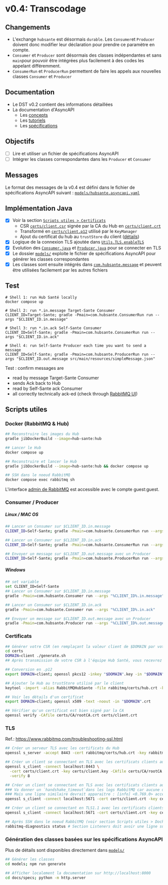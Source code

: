 # v0.4: Transcodage

## Changements
- L'exchange `hubsante` est désormais `durable`. Les `Consumer`et `Producer` doivent donc modifier leur déclaration pour prendre ce paramètre en compte.
- `Consumer` et `Producer` sont désormais des classes indépendantes et sans `main`pour pouvoir être intégrées plus facilement à des codes les appelant différemment.
- `ConsumerRun` et `ProducerRun` permettent de faire les appels aux nouvelles classes `Consumer` et `Producer` 

## Documentation
- Le DST v0.2 contient des informations détaillées
- La documentation d'AsyncAPI
  - Les [concepts](https://www.asyncapi.com/docs/concepts)
  - Les [tutoriels](https://www.asyncapi.com/docs/tutorials)
  - Les [spécifications](https://www.asyncapi.com/docs/reference/specification/v2.5.0)

## Objectifs
- [ ] Lire et utiliser un fichier de spécifications AsyncAPI
- [ ] Intégrer les classes correspondantes dans les `Producer` et `Consumer`

## Messages
Le format des messages de la v0.4 est défini dans le fichier de spécifications AsyncAPI suivant : [`models/hubsante.asyncapi.yaml`](../models/hubsante.asyncapi.yaml)

## Implémentation Java
- [x] Voir la section [`Scripts utiles > Certificats`](#certificats)
  - CSR [`certs/client.csr`](../certs/client.csr) signée par la CA du Hub en [`certs/client.crt`](../certs/client.crt)
  - Transformé en [`certs/client.p12`](../certs/client.p12) utilisé par le `KeyManager`
  - Ajout du certificat du hub au `trustStore` du client ([détails](../certs/addToKeystore.md))
- [x] Logique de la connexion TLS ajoutée dans [`Utils.TLS.enableTLS`](../client/src/main/java/com/hubsante/Utils.java)
- [x] Evolution des [`Consumer.java`](../client/src/main/java/com/hubsante/Consumer.java) et [`Producer.java`](../client/src/main/java/com/hubsante/Producer.java) pour se connecter en TLS
- [x] Le dossier [`models/`](../models) exploite le fichier de spécifications AsyncAPI pour générer les classes correspondantes
- [x] Les classes sont ensuite intégrés dans [`com.hubsante.message`](../disptacher/src/main/java/com/hubsante/message) et peuvent être utilisées facilement par les autres fichiers

## Test
```
# Shell 1: run Hub Santé locally
docker compose up

# Shell 2: run *.in.message Target-Sante Consumer
CLIENT_ID=Target-Sante; gradle -Pmain=com.hubsante.ConsumerRun run --args "$CLIENT_ID.in.message"

# Shell 3: run *.in.ack Self-Sante Consumer
CLIENT_ID=Self-Sante; gradle -Pmain=com.hubsante.ConsumerRun run --args "$CLIENT_ID.in.ack"

# Shell 4: run Self-Sante Producer each time you want to send a message
CLIENT_ID=Self-Sante; gradle -Pmain=com.hubsante.ProducerRun run --args "$CLIENT_ID.out.message src/main/resources/simpleMessage.json"
```
Test : confirm messages are 
- read by message Target-Sante Consumer
- sends Ack back to Hub
- read by Self-Sante ack Consumer 
- all correctly technically ack-ed (check through [RabbitMQ UI](http://localhost:15672)) 

## Scripts utiles
### Docker (RabbitMQ & Hub)
```bash
## Reconstruire les images du Hub
gradle jibDockerBuild --image=hub-sante:hub

## Lancer le Hub
docker compose up

## Reconstruire et lancer le Hub
gradle jibDockerBuild --image=hub-sante:hub && docker compose up

## SSH dans le noeud RabbitMQ
docker compose exec rabbitmq sh 
```
L'interface [admin de RabbitMQ](http://localhost:15672) est accessible avec le compte guest:guest.

### Consumer / Producer
##### Linux / MAC OS
```bash
## Lancer un Consumer sur $CLIENT_ID.in.message
CLIENT_ID=Self-Sante; gradle -Pmain=com.hubsante.ConsumerRun run --args "$CLIENT_ID.in.message"

## Lancer un Consumer sur $CLIENT_ID.in.ack
CLIENT_ID=Self-Sante; gradle -Pmain=com.hubsante.ConsumerRun run --args "$CLIENT_ID.in.ack"

## Envoyer un message sur $CLIENT_ID.out.message avec un Producer
CLIENT_ID=Self-Sante; gradle -Pmain=com.hubsante.ProducerRun run --args "$CLIENT_ID.out.message src/main/resources/simpleMessage.json"
```

##### Windows
```bash
## set variable
set CLIENT_ID=Self-Sante
## Lancer un Consumer sur $CLIENT_ID.in.message
gradle -Pmain=com.hubsante.Consumer run --args "%CLIENT_ID%.in.message"

## Lancer un Consumer sur $CLIENT_ID.in.ack
gradle -Pmain=com.hubsante.Consumer run --args "%CLIENT_ID%.in.ack"

## Envoyer un message sur $CLIENT_ID.out.message avec un Producer
gradle -Pmain=com.hubsante.Producer run --args "%CLIENT_ID%.out.message {'to': '%CLIENT_ID%', 'senderId': '%CLIENT_ID%', 'distributionId': '%CLIENT_ID%_messageId123', 'content': 'test'}"
```

### Certificats
```bash
## Générer votre CSR (en remplaçant la valeur client de $DOMAIN par votre identifiant client) 
cd certs
DOMAIN=client ./generate.sh
## Après transmission de votre CSR à l'équipe Hub Santé, vous recevrez un certificat signé par l'AC (en .crt)

## Conversion en .p12
export DOMAIN=client; openssl pkcs12 -inkey "$DOMAIN".key -in "$DOMAIN".crt -export -out "$DOMAIN".p12

## Ajouter le Hub au trustStore utilisé par le client
keytool -import -alias RabbitMQHubSante -file rabbitmq/certs/hub.crt -keystore certs/trustStore

## Voir les détails d'un certificat
export DOMAIN=client; openssl x509 -text -noout -in "$DOMAIN".crt

## Vérifier qu'un certificat est bien signé par la CA
openssl verify -CAfile certs/CA/rootCA.crt certs/client.crt
```

### TLS
Ref.: https://www.rabbitmq.com/troubleshooting-ssl.html
```bash
## Créer un serveur TLS avec les certificats du Hub
openssl s_server -accept 8443 -cert rabbitmq/certs/hub.crt -key rabbitmq/certs/hub.key -CAfile rabbitmq/certs/rootCA.crt

## Créer un client se connectant en TLS avec les certificats clients au serveur TLS
openssl s_client -connect localhost:8443 \
  -cert certs/client.crt -key certs/client.key -CAfile certs/CA/rootCA.crt \
  -verify 8

## Créer un client se connectant en TLS avec les certificats clients au RabbitMQ
### Va donner un `handshake_timeout`dans les logs RabbitMQ car aucune donnée n'est transmise
### Mais une ligne similaire devrait apparaitre : [info] <0.769.0> accepting AMQP connection <0.769.0>
openssl s_client -connect localhost:5671 -cert certs/client.crt -key certs/client.key -CAfile certs/CA/rootCA.crt

## Créer un client se connectant en TLS1.1 avec les certificats clients au RabbitMQ -> retourne une `alert protocol version`
openssl s_client -connect localhost:5671 -cert certs/client.crt -key certs/client.key -CAfile certs/CA/rootCA.crt -tls1.1 

## Après SSH dans le noeud RabbitMQ (voir section Scripts utiles > Docker), voir les `listeners` actifs
rabbitmq-diagnostics status # Section Listeners doit avoir une ligne sur le port 5671
```

### Génération des classes basées sur les spécifications AsyncAPI
Plus de détails sont disponibles directement dans [`models/`](../models/README.md)
```bash
## Générer les classes
cd models; npm run generate

## Afficher localement la documentation sur http://localhost:8000
cd docs/specs; python -m http.server 
```
